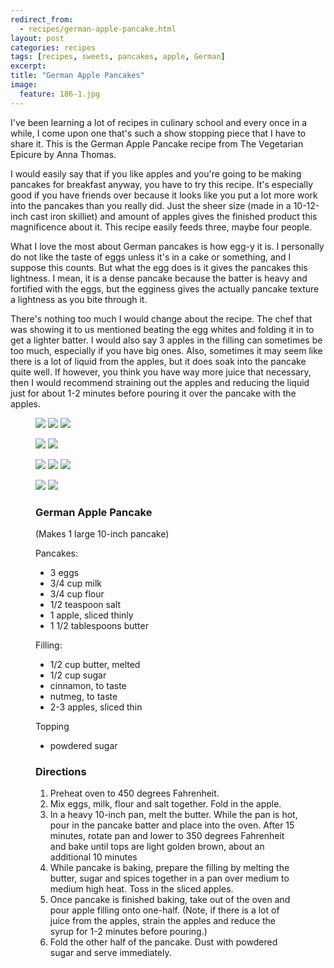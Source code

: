 ```yaml
---
redirect_from: 
  - recipes/german-apple-pancake.html
layout: post
categories: recipes
tags: [recipes, sweets, pancakes, apple, German]
excerpt: 
title: "German Apple Pancakes"
image:
  feature: 186-1.jpg
---
```


I've been learning a lot of recipes in culinary school and every once in a while, I come upon one that's such a show stopping piece that I have to share it.  This is the German Apple Pancake recipe from The Vegetarian Epicure by Anna Thomas.  

I would easily say that if you like apples and you're going to be making pancakes for breakfast anyway, you have to try this recipe.  It's especially good if you have friends over because it looks like you put a lot more work into the pancakes than you really did. Just the sheer size (made in a 10-12-inch cast iron skilliet) and amount of apples gives the finished product this magnificence about it.  This recipe easily feeds three, maybe four people.

What I love the most about German pancakes is how egg-y it is.  I personally do not like the taste of eggs unless it's in a cake or something, and I suppose this counts.  But what the egg does is it gives the pancakes this lightness.  I mean, it is a dense pancake because the batter is heavy and fortified with the eggs, but the egginess gives the actually pancake texture a lightness as you bite through it.

There's nothing too much I would change about the recipe.  The chef that was showing it to us mentioned beating the egg whites and folding it in to get a lighter batter.  I would also say 3 apples in the filling can sometimes be too much, especially if you have big ones.  Also, sometimes it may seem like there is a lot of liquid from the apples, but it does soak into the pancake quite well.  If however, you think you have way more juice that necessary, then I would recommend straining out the apples and reducing the liquid just for about 1-2 minutes before pouring it over the pancake with the apples.


<figure class="third">
    <img src="/images/186-2.jpg">
    <img src="/images/186-3.jpg">
    <img src="/images/186-4.jpg">
</figure>

<figure class="half">
    <img src="/images/186-5.jpg">
    <img src="/images/186-6.jpg">
</figure>

<figure class="third">
   <img src="/images/186-8.jpg">
    <img src="/images/186-9.jpg">
    <img src="/images/186-10.jpg">

</figure>

<figure class="half">
    <img src="/images/186-11.jpg">
    <img src="/images/186-12.jpg">
</figure>




<figure class="ingredients" markdown="1">

### German Apple Pancake
(Makes 1 large 10-inch pancake)

Pancakes:

- 3 eggs
- 3/4 cup milk
- 3/4 cup flour
- 1/2 teaspoon salt
- 1 apple, sliced thinly
- 1 1/2 tablespoons butter


Filling:

- 1/2 cup butter, melted
- 1/2 cup sugar
- cinnamon, to taste
- nutmeg, to taste
- 2-3 apples, sliced thin


Topping

- powdered sugar



</figure>
<figure class="directions" markdown="1">

### Directions

1. Preheat oven to 450 degrees Fahrenheit.  
2. Mix eggs, milk, flour and salt together. Fold in the apple.
3. In a heavy 10-inch pan, melt the butter.  While the pan is hot, pour in the pancake batter and place into the oven.  After 15 minutes, rotate pan and lower to 350 degrees Fahrenheit and bake until tops are light golden brown, about an additional 10 minutes
3. While pancake is baking, prepare the filling by melting the butter, sugar and spices together in a pan over medium to medium high heat.  Toss in the sliced apples.
4. Once pancake is finished baking, take out of the oven and pour apple filling onto one-half.  (Note, if there is a lot of juice from the apples, strain the apples and reduce the syrup for 1-2 minutes before pouring.)
5. Fold the other half of the pancake.  Dust with powdered sugar and serve immediately.

</figure>
